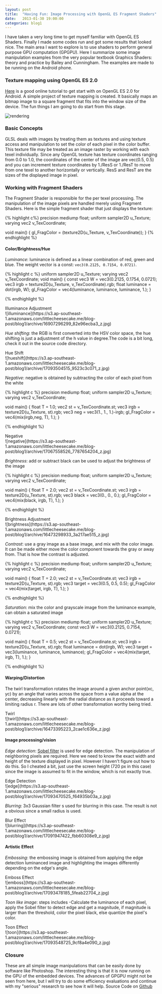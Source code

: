 ```yaml
---
layout: post
title:  "Having Fun: Image Processing with OpenGL ES Fragment Shaders"
date:   2013-01-30 19:00:00
categories: blog1
---
```


I have taken a very long time to get myself familiar with OpenGL ES Shaders. Finally I made some codes run and got some results that looked nice. The main area I want to explore is to use shaders to perform general purpose GPU computation (GPGPU). Here I summarize some image manipulation examples from the very popular textbook Graphics Shaders: theory and practice by Bailey and Cunningham. The examples are made to be running on the Android phone.

### Texture mapping using OpenGL ES 2.0

[Here](http://www.learnopengles.com/android-lesson-one-getting-started/) is a good online tutorial to get start with on OpenGL ES 2.0 for Android. A simple project of texture mapping is created. It basically maps an bitmap image to a square fragment that fits into the window size of the device. The fun things I am going to do start from this stage.

![rendering](https://s3.ap-southeast-1.amazonaws.com/littlecheesecake.me/blog-post/blog1/archive/16905771328_c58d995850_z.jpg)

### Basic Concepts

GLSL deals with images by treating them as textures and using texture access and manipulation to set the color of each pixel in the color buffer. This texture file may be treated as an image raster by working with each texel individually. Since any OpenGL texture has texture coordinates ranging from 0.0 to 1.0, the coordinates of the center of the image are vec(0.5, 0.5) and you can increment texture coordinates by 1./ResS or 1./ResT to move from one texel to another horizontally or vertically. ResS and ResT are the sizes of the displayed image in pixel.

### Working with Fragment Shaders

The Fragment Shader is responsible for the per texel processing. The manipulation of the image pixels are handled merely using Fragment Shaders. Here is the simple fragment shader that just displays the texture:

{% highlight c%}
precision mediump float;
uniform sampler2D u_Texture;
varying vec2 v_TexCoordinate; 

void main()
{
    gl_FragColor = (texture2D(u_Texture, v_TexCoordinate));
}
{% endhighlight %}

#### Color/Brightness/Hue

*Luminance*: luminance is defined as a linear combination of red, green and blue. The weight vector is a const: `vec3(0.2125, 0.7154, 0.0721)`.

{% highlight c %}
uniform sampler2D u_Texture;
varying vec2 v_TexCoordinate; 
void main()
{ 
    const vec3 W = vec3(0.2125, 0.1754, 0.0721); 
    vec3 irgb = texture2D(u_Texture, v_TexCoordinate).rgb; 
    float luminance = dot(irgb, W); 
    gl_FragColor = vec4(luminance, luminance, luminance, 1.);
}

{% endhighlight %}

<figcaption>
Illuminance Adjustment
</figcaption>
![illuminance](https://s3.ap-southeast-1.amazonaws.com/littlecheesecake.me/blog-post/blog1/archive/16907296299_82e96ecba3_z.jpg)

*Hue shifting*: the RGB is first converted into the HSV color space, the hue shifting is just a adjustment of the h value in degree.The code is a bit long, check it out in the source code directory.

<figcaption>
Hue Shift
</figcaption>
![hueshift](https://s3.ap-southeast-1.amazonaws.com/littlecheesecake.me/blog-post/blog1/archive/17093504515_9523c3c071_z.jpg)

*Negative*: negative is obtained by subtracting the color of each pixel from the white

{% highlight c %}
precision mediump float;
uniform sampler2D u_Texture;
varying vec2 v_TexCoordinate; 

void main()
{
    float T = 1.0; 
    vec2 st = v_TexCoordinate.st;
    vec3 irgb = texture2D(u_Texture, st).rgb;
    vec3 neg = vec3(1., 1., 1.)-irgb;
    gl_FragColor = vec4(mix(irgb,neg, T), 1.);
}

{% endhighlight %}

<figcaption>
Negative
</figcaption>
![negative](https://s3.ap-southeast-1.amazonaws.com/littlecheesecake.me/blog-post/blog1/archive/17067558526_7787654204_z.jpg)

*Brightness*: add or subtract black can be used to adjust the brightness of the image

{% highlight c %}
precision mediump float;
uniform sampler2D u_Texture;
varying vec2 v_TexCoordinate;

void main()
{
    float T = 2.0;
    vec2 st = v_TexCoordinate.st;
    vec3 irgb = texture2D(u_Texture, st).rgb;
    vec3 black = vec3(0., 0., 0.);
    gl_FragColor = vec4(mix(black, irgb, T), 1.);
}

{% endhighlight %}

<figcaption>
Brightness Adjustment
</figcaption>
![brightness](https://s3.ap-southeast-1.amazonaws.com/littlecheesecake.me/blog-post/blog1/archive/16473298933_3a217ae515_z.jpg)

*Contrast*: use a gray image as a base image, and mix with the color image. It can be made either move the color component towards the gray or away from. That is how the contrast is adjusted.

{% highlight c %}
precision mediump float;
uniform sampler2D u_Texture;
varying vec2 v_TexCoordinate;

void main()
{
    float T = 2.0;
    vec2 st = v_TexCoordinate.st;
    vec3 irgb = texture2D(u_Texture, st).rgb;
    vec3 target = vec3(0.5, 0.5, 0.5);
    gl_FragColor = vec4(mix(target, irgb, T), 1.);
}

{% endhighlight %}

*Saturation*: mix the color and grayscale image from the luminance example, can obtain a saturated image

{% highlight c %}
precision mediump float;
uniform sampler2D u_Texture;
varying vec2 v_TexCoordinate; 
const vec3 W = vec3(0.2125, 0.7154, 0.0721);

void main()
{
    float T = 0.5;
    vec2 st = v_TexCoordinate.st;
    vec3 irgb = texture2D(u_Texture, st).rgb; 
    float luminance = dot(irgb, W);
    vec3 target = vec3(luminance, luminance, luminance); 
    gl_FragColor = vec4(mix(target, irgb, T), 1.);
}

{% endhighlight %}

#### Warping/Distortion

The twirl transformation rotates the image around a given anchor point(xc, yc) by an angle that varies across the space from a value alpha at the center, decreasing linearly with the radial distance as it proceeds toward a limiting radius r. There are lots of other transformation worthy being tried.

<figcaption>
Twirl
</figcaption>
![twirl](https://s3.ap-southeast-1.amazonaws.com/littlecheesecake.me/blog-post/blog1/archive/16473395223_2cae1c636e_z.jpg)

#### Image processing/vision

*Edge detection*: [Sobel filter](http://en.wikipedia.org/wiki/Sobel_operator) is used for edge detection. The manipulation of neighboring pixels are required. Here we need to know the exact width and height of the texture displayed in pixel. However I haven't figure out how to do this. So I cheated a bit, just use the screen height (720 px in this case) since the image is assumed to fit in the window, which is not exactly true.

<figcaption>
Edge Detection
</figcaption>
![edge](https://s3.ap-southeast-1.amazonaws.com/littlecheesecake.me/blog-post/blog1/archive/17093470525_f64935b03a_z.jpg)

*Blurring*: 3x3 Gaussian filter s used for blurring in this case. The result is not a obvious since a small radius is used.

<figcaption>
Blur Effect
</figcaption>
![blurring](https://s3.ap-southeast-1.amazonaws.com/littlecheesecake.me/blog-post/blog1/archive/17091947422_fbb60308e9_z.jpg)

#### Artistic Effect

*Embossing*: the embossing image is obtained from applying the edge detection luminanced image and highlighting the images differently depending on the edge's angle.

<figcaption>
Emboss Effect
</figcaption>
![emboss](https://s3.ap-southeast-1.amazonaws.com/littlecheesecake.me/blog-post/blog1/archive/17093478185_5feab22704_z.jpg)

*Toon like image*: steps includes -Calculate the luminance of each pixel, apply the Sobel filter to detect edge and get a magnitude, if magnitude is larger than the threshold, color the pixel black, else quantize the pixel's color.

<figcaption>
Toon Effect
</figcaption>
![toon](https://s3.ap-southeast-1.amazonaws.com/littlecheesecake.me/blog-post/blog1/archive/17093548725_9cf8a4e090_z.jpg)

### Closure

These are all simple image manipulations that can be easily done by software like Photoshop. The interesting thing is that it is now running on the GPU of the embedded devices. The advances of GPGPU might not be seen from here, but I will try to do some efficiency evaluations and continue with my "serious" research to see how it will help. Source Code on [Github](https://github.com/yulu/GLtext)




